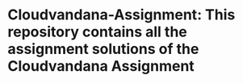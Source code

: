 # Cloudvandana-Assignment: This repository contains all the assignment solutions of the Cloudvandana Assignment
